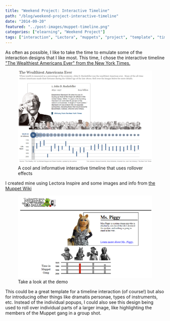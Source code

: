 ```yaml
---
title: "Weekend Project: Interactive Timeline"
path: "/blog/weekend-project-interactive-timeline"
date: "2014-09-20"
featured: "../post-images/muppet-timeline.png"
categories: ["elearning", "Weekend Project"]
tags: ["interaction", "Lectora", "muppets", "project", "template", "timeline"]
---
```


As often as possible, I like to take the time to emulate some of the interaction designs that I like most. This time, I chose the interactive timeline ["The Wealthiest Americans Ever" from the New York Times.](http://www.nytimes.com/ref/business/20070715_GILDED_GRAPHIC.html "The Wealthiest Americans Ever NYT")

<figure>
  <img src="../post-images/wealthies-americans-timeline.png" alt="Wealthiest Americans Ever interactive timeline" />
  <figcaption> A cool and informative interactive timeline that uses rollover effects</figcaption>
</figure>

I created mine using Lectora Inspire and some images and info from [the Muppet Wiki](http://muppet.wikia.com/wiki/Muppet_Wiki "Muppet Wiki")

<figure>
  <a href="http://www.knanthony.com/showcase/muppettime/index.html" target="blank">
    <img src="../post-images/muppet-timeline.png" alt="Muppet timeline" />
  </a>
  <figcaption>Take a look at the demo</figcaption>
</figure>

This could be a great template for a timeline interaction (of course!) but also for introducing other things like dramatis personae, types of instruments, etc. Instead of the individual popups, I could also see this design being used to roll over individual parts of a larger image, like highlighting the members of the Muppet gang in a group shot.
